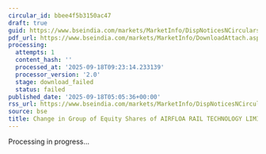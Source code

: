 ```yaml
---
circular_id: bbee4f5b3150ac47
draft: true
guid: https://www.bseindia.com/markets/MarketInfo/DispNoticesNCirculars.aspx?Noticeid={620C5BAB-1834-449E-B5DB-B51674A7C810}&noticeno=20250918-1&dt=09/18/2025&icount=1&totcount=7&flag=0
pdf_url: https://www.bseindia.com/markets/MarketInfo/DownloadAttach.aspx?id=20250918-1&attachedId=
processing:
  attempts: 1
  content_hash: ''
  processed_at: '2025-09-18T09:23:14.233139'
  processor_version: '2.0'
  stage: download_failed
  status: failed
published_date: '2025-09-18T05:05:36+00:00'
rss_url: https://www.bseindia.com/markets/MarketInfo/DispNoticesNCirculars.aspx?Noticeid={620C5BAB-1834-449E-B5DB-B51674A7C810}&noticeno=20250918-1&dt=09/18/2025&icount=1&totcount=7&flag=0
source: bse
title: Change in Group of Equity Shares of AIRFLOA RAIL TECHNOLOGY LIMITED
---
```


Processing in progress...